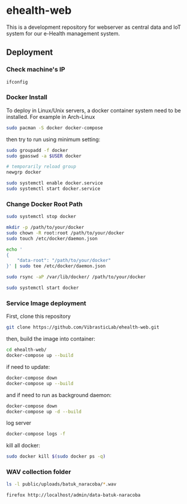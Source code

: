 # ehealth-web

This is a development repository for webserver as central data and IoT system for our e-Health management system.

## Deployment

### Check machine's IP

```sh
ifconfig
```

### Docker Install
To deploy in Linux/Unix servers, a docker container system need to be installed.
For example in Arch-Linux

```sh
sudo pacman -S docker docker-compose
```

then try to run using minimum setting:

```sh
sudo groupadd -f docker
sudo gpasswd -a $USER docker

# temporarily reload group
newgrp docker

sudo systemctl enable docker.service
sudo systemctl start docker.service
```

### Change Docker Root Path

~~~sh
sudo systemctl stop docker

mkdir -p /path/to/your/docker
sudo chown -R root:root /path/to/your/docker
sudo touch /etc/docker/daemon.json

echo '
{
    "data-root": "/path/to/your/docker"
}' | sudo tee /etc/docker/daemon.json

sudo rsync -aP /var/lib/docker/ /path/to/your/docker

sudo systemctl start docker
~~~

### Service Image deployment

First, clone this repository

~~~sh
git clone https://github.com/VibrasticLab/ehealth-web.git
~~~

then, build the image into container:

~~~sh
cd ehealth-web/
docker-compose up --build
~~~

if need to update:

~~~sh
docker-compose down
docker-compose up --build
~~~

and if need to run as background daemon:

~~~sh
docker-compose down
docker-compose up -d --build
~~~

log server

~~~sh
docker-compose logs -f
~~~

kill all docker:

~~~sh
sudo docker kill $(sudo docker ps -q)
~~~

### WAV collection folder

```sh
ls -l public/uploads/batuk_naracoba/*.wav

firefox http://localhost/admin/data-batuk-naracoba
```
